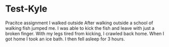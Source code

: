 # Test-Kyle
Pracitce assignment
I walked outside
After walking outside a school of walking fish jumped me. 
I was able to kick the fish and leave with just a broken finger. 
With my legs tired from kicking, I crawled back home. 
When I got home I took an ice bath. 
I then fell asleep for 3 hours. 
